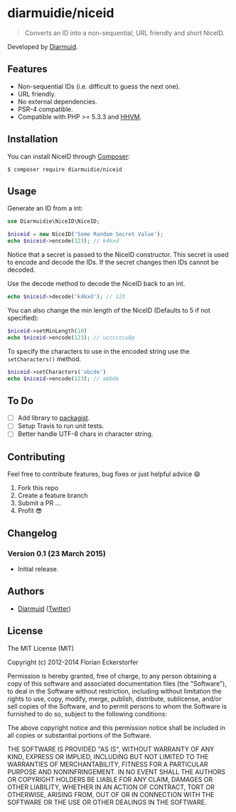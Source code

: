 diarmuidie/niceid
=============

> Converts an ID into a non-sequential, URL friendly and short NiceID.

Developed by [Diarmuid](https://diarmuid.ie/).


Features
--------

- Non-sequential IDs (i.e. difficult to guess the next one).
- URL friendly.
- No external dependencies.
- PSR-4 compatible.
- Compatible with PHP >= 5.3.3 and [HHVM](http://hhvm.com).

Installation
------------

You can install NiceID through [Composer](https://getcomposer.org):

```shell
$ composer require diarmuidie/niceid
```


Usage
-----

Generate an ID from a int:

```php
use Diarmuidie\NiceID\NiceID;

$niceid = new NiceID('Some Random Secret Value');
echo $niceid->encode(123); // k4kxd
```
Notice that a secret is passed to the NiceID constructor. This secret is used to encode and decode the IDs. If the secret changes then IDs cannot be decoded.

Use the decode method to decode the NiceID back to an int.
```php
echo $niceid->decode('k4kxd'); // 123
```

You can also change the min length of the NiceID (Defaults to 5 if not specified):

```php
$niceid->setMinLength(10)
echo $niceid->encode(123); // uccccccu8p
```

To specify the characters to use in the encoded string use the  `setCharacters()` method.

```php
$niceid->setCharacters('abcde')
echo $niceid->encode(123); // abbde
```

To Do
---------
- [ ] Add library to [packagist](http://packagist.org).
- [ ] Setup Travis to run unit tests.
- [ ] Better handle UTF-8 chars in character string.

Contributing
---------

Feel free to contribute features, bug fixes or just helpful advice :smile:

1. Fork this repo
2. Create a feature branch
3. Submit a PR
...
4. Profit :sunglasses:


Changelog
---------

### Version 0.1 (23 March 2015)

- Initial release.

Authors
-------

- [Diarmuid](http://diamruid.ie) ([Twitter](http://twitter.com/diarmuidie))


License
-------

The MIT License (MIT)

Copyright (c) 2012-2014 Florian Eckerstorfer

Permission is hereby granted, free of charge, to any person obtaining a copy of this software and associated
documentation files (the "Software"), to deal in the Software without restriction, including without limitation the
rights to use, copy, modify, merge, publish, distribute, sublicense, and/or sell copies of the Software, and to permit
persons to whom the Software is furnished to do so, subject to the following conditions:

The above copyright notice and this permission notice shall be included in all copies or substantial portions of the
Software.

THE SOFTWARE IS PROVIDED "AS IS", WITHOUT WARRANTY OF ANY KIND, EXPRESS OR IMPLIED, INCLUDING BUT NOT LIMITED TO THE
WARRANTIES OF MERCHANTABILITY, FITNESS FOR A PARTICULAR PURPOSE AND NONINFRINGEMENT. IN NO EVENT SHALL THE AUTHORS OR
COPYRIGHT HOLDERS BE LIABLE FOR ANY CLAIM, DAMAGES OR OTHER LIABILITY, WHETHER IN AN ACTION OF CONTRACT, TORT OR
OTHERWISE, ARISING FROM, OUT OF OR IN CONNECTION WITH THE SOFTWARE OR THE USE OR OTHER DEALINGS IN THE SOFTWARE.